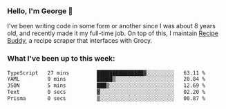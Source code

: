 ### Hello, I'm George 👋

I've been writing code in some form or another since I was about 8 years old, and recently made it my full-time job. On top of this, I maintain [Recipe Buddy](https://github.com/georgegebbett/recipe-buddy), a recipe scraper that interfaces with Grocy.  

<!--
**georgegebbett/georgegebbett** is a ✨ _special_ ✨ repository because its `README.md` (this file) appears on your GitHub profile.

Here are some ideas to get you started:

- 🔭 I’m currently working on ...
- 🌱 I’m currently learning ...
- 👯 I’m looking to collaborate on ...
- 🤔 I’m looking for help with ...
- 💬 Ask me about ...
- 📫 How to reach me: ...
- 😄 Pronouns: ...
- ⚡ Fun fact: ...
-->

### What I've been up to this week:
<!--START_SECTION:waka-->

```txt
TypeScript   27 mins         ███████████████▓░░░░░░░░░   63.11 %
YAML         9 mins          █████▒░░░░░░░░░░░░░░░░░░░   20.84 %
JSON         5 mins          ███▒░░░░░░░░░░░░░░░░░░░░░   12.69 %
Text         0 secs          ▓░░░░░░░░░░░░░░░░░░░░░░░░   02.20 %
Prisma       0 secs          ▒░░░░░░░░░░░░░░░░░░░░░░░░   00.87 %
```

<!--END_SECTION:waka-->
